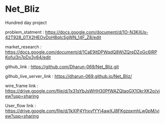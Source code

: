 # Net_Bliz

 Hundred day project
 
problem_statment : https://docs.google.com/document/d/1O-N3KiIUs-42T928_0TX2HEOvDoH8qIcSgWN_14F_Z8/edit

market_research : https://docs.google.com/document/d/1CaE9itDPWqdQ8WiZQreDZoGc6lRPKofui3n7pDx3y64/edit

github_link : https://github.com/Dharun-069/Net_Bliz.git

github_live_server_link : https://dharun-069.github.io/Net_Bliz/

wire_frame link :  https://drive.google.com/file/d/1x31sYbJsWHH30PfWAZQtaoGX1OkrXK2o/view?usp=sharing

User_flow link : https://drive.google.com/file/d/1kXlP4YhxvfYYj4awXJ8FKgzqxmhLw0pM/view?usp=sharing
